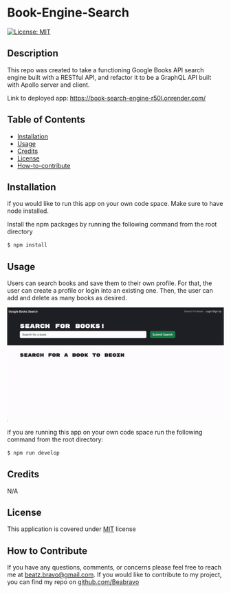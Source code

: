 # Book-Engine-Search 

[![License: MIT](https://img.shields.io/badge/License-MIT-yellow.svg)](https://opensource.org/licenses/MIT)

## Description

This repo was created to take a functioning Google Books API search engine built with a RESTful API, and refactor it to be a GraphQL API built with Apollo server and client.


Link to deployed app: https://book-search-engine-r50l.onrender.com/ 

## Table of Contents

- [Installation](#installation)
- [Usage](#usage)
- [Credits](#credits)
- [License](#license)
- [How-to-contribute](#how-to-contribute)

## Installation

if you would like to run this app on your own code space.
Make sure to have node installed.

Install the npm packages by running the following command from the root directory

```bash
$ npm install
```

## Usage

Users can search books and save them to their own profile. For that, the user can create a profile or login into an existing one. Then, the user can add and delete as many books as desired. 

![screenrecording](./assets/ScreenRecording.gif)

if you are running this app on your own code space run the following command from the root directory:

```bash
$ npm run develop
```

## Credits

N/A

## License

This application is covered under [MIT](https://choosealicense.com/licenses/mit/) license

## How to Contribute
If you have any questions, comments, or concerns please feel free to reach me at beatz.bravo@gmail.com. If you would like to contribute to my project, you can find my repo on [github.com/Beabravo](https://www.github.com/Beabravo)

